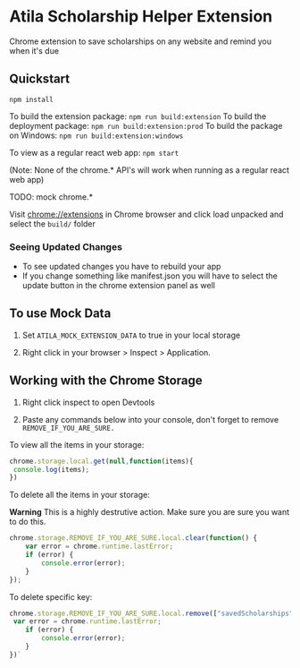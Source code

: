 # Atila Scholarship Helper Extension

Chrome extension to save scholarships on any website and remind you when it's due

## Quickstart

`npm install`

To build the extension package: `npm run build:extension`
To build the deployment package: `npm run build:extension:prod`
To build the package on Windows: `npm run build:extension:windows`

To view as a regular react web app: `npm start`

(Note: None of the chrome.* API's will work when running as a regular react web app)

TODO: mock chrome.*

Visit [chrome://extensions](chrome://extensions) in Chrome browser and click load unpacked and select the `build/` folder

### Seeing Updated Changes
- To see updated changes you have to rebuild your app
- If you change something like manifest.json you will have to select the update button in the chrome extension panel as well

## To use Mock Data

1. Set `ATILA_MOCK_EXTENSION_DATA` to true in your local storage

1. Right click in your browser > Inspect > Application.

## Working with the Chrome Storage

1. Right click inspect to open Devtools

1. Paste any commands below into your console, don't forget to remove `REMOVE_IF_YOU_ARE_SURE.`

To view all the items in your storage:

```javascript
chrome.storage.local.get(null,function(items){
 console.log(items);
})
```

To delete all the items in your storage:

**Warning** This is a highly destrutive action. Make sure you are sure you want to do this.
```javascript
chrome.storage.REMOVE_IF_YOU_ARE_SURE.local.clear(function() {
    var error = chrome.runtime.lastError;
    if (error) {
        console.error(error);
    }
});
```

To delete specific key:

```javascript
chrome.storage.REMOVE_IF_YOU_ARE_SURE.local.remove(["savedScholarships"],function(){
 var error = chrome.runtime.lastError;
    if (error) {
        console.error(error);
    }
})`

```